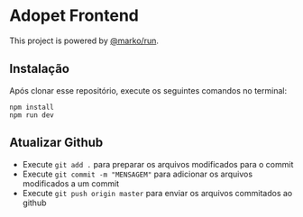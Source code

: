 # Adopet Frontend

This project is powered by [@marko/run](https//github.com/marko-js/run).  

## Instalação

Após clonar esse repositório, execute os seguintes comandos no terminal:

```
npm install
npm run dev
```

## Atualizar Github

- Execute `git add .` para preparar os arquivos modificados para o commit
- Execute `git commit -m "MENSAGEM"` para adicionar os arquivos modificados a um commit
- Execute `git push origin master` para enviar os arquivos commitados ao github

